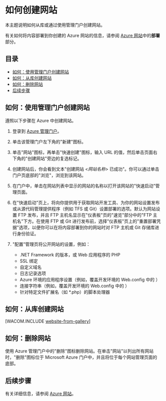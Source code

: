 ﻿<properties linkid="manage-services-how-to-create-websites" urlDisplayName="How to create" pageTitle="如何创建网站 - Azure 服务管理" metaKeywords="Azure creating  Website, Azure deleting  Website" description="了解如何使用 Azure 管理门户创建网站。" metaCanonical="" services="web-sites" documentationCenter="" title="How to Create and Deploy a  Website" authors="timamm" solutions="" manager="" editor="" />

# 如何创建网站

本主题说明如何从库或通过使用管理门户创建网站。

有关如何将内容部署到你创建的 Azure 网站的信息，请参阅 [Azure 网站](/zh-cn/documentation/services/web-sites/)中的**部署**部分。

## 目录 ##

- [如何：使用管理门户创建网站](#createawebsiteportal)
- [如何：从库创建网站](#howtocreatefromgallery)
- [如何：删除网站](#deleteawebsite)
- [后续步骤](#nextsteps)

## <a name="createawebsiteportal"></a>如何：使用管理门户创建网站

遵照以下步骤在 Azure 中创建网站。
	
1. 登录到 [Azure 管理门户](http://manage.windowsazure.cn/)。

2. 单击该管理门户左下角的"新建"图标。

3. 单击"网站"图标，再单击"快速创建"图标，输入 URL 的值，然后单击页面右下角的"创建网站"旁边的复选标记。

4. 创建网站后，你会看到文本"创建网站 <*网站名称*> 已成功"。你可以通过单击门户页底部的"浏览"，浏览到该网站。

5. 在门户中，单击在网站列表中显示的网站的名称以打开该网站的"快速启动"管理页面。

6. 在"快速启动"页上，将向你提供用于获取网站开发工具、为你的网站设置发布或从源代码管理提供程序（例如 TFS 或 Git）设置部署的选项。默认为网站设置 FTP 发布，并且 FTP 主机名显示在"仪表板"页的"速览"部分中的"FTP 主机名"下方。在使用 FTP 或 Git 进行发布前，选择"仪表板"页上的"重置部署凭据"选项，以便你可以在将内容部署到你的网站时对 FTP 主机或 Git 存储库进行身份验证。

7. "配置"管理页将公开网站的设置，例如：

	- .NET Framework 的版本，或 Web 应用程序的 PHP
	- SSL 绑定
	- 自定义域名
	- 日志记录选项
	- Azure 环境的应用程序设置（例如，覆盖开发环境的 Web.config 中的 <appSettings>）
	- 连接字符串（例如，覆盖开发环境的 Web.config 中的 <connectionStrings>）
	- 针对特定文件扩展名（如 *.php）的脚本处理器

## <a name="howtocreatefromgallery"></a>如何：从库创建网站

[WACOM.INCLUDE [website-from-gallery](../includes/website-from-gallery.md)]

## <a name="deleteawebsite"></a>如何：删除网站
使用 Azure 管理门户中的"删除"图标删除网站。在单击"网站"以列出所有网站时，"删除"图标位于 Microsoft Azure 门户中，并且将位于每个网站管理页面的底部。

## <a name="nextsteps"></a>后续步骤

有关详细信息，请参阅 [Azure 网站](/zh-cn/documentation/services/web-sites/)。
